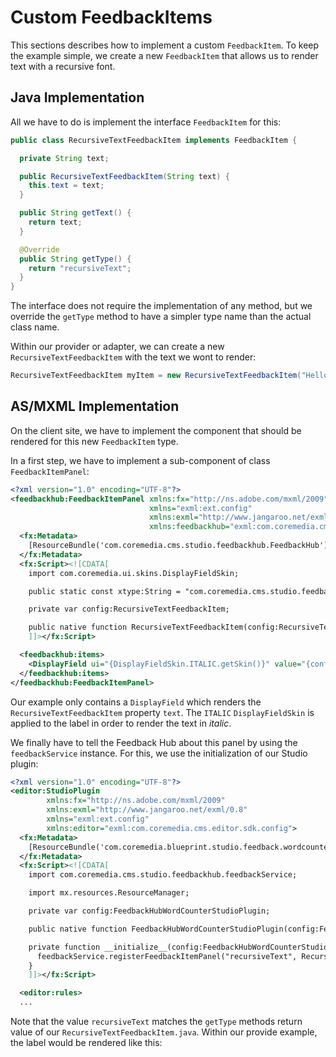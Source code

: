 # Custom FeedbackItems

This sections describes how to implement a custom `FeedbackItem`.
To keep the example simple, we create a new `FeedbackItem` that allows us 
to render text with a recursive font.

## Java Implementation

All we have to do is implement the interface `FeedbackItem` for this:

```java
public class RecursiveTextFeedbackItem implements FeedbackItem {

  private String text;

  public RecursiveTextFeedbackItem(String text) {
    this.text = text;
  }

  public String getText() {
    return text;
  }

  @Override
  public String getType() {
    return "recursiveText";
  }
}
```

The interface does not require the implementation of any method, but we
override the `getType` method to have a simpler type name than the actual class name.

Within our provider or adapter, we can create a new `RecursiveTextFeedbackItem` 
with the text we wont to render:

```java
RecursiveTextFeedbackItem myItem = new RecursiveTextFeedbackItem("Hello World!");
```

## AS/MXML Implementation

On the client site, we have to implement the component that should be rendered
for this new `FeedbackItem` type.

In a first step, we have to implement a sub-component of class `FeedbackItemPanel`:

```xml
<?xml version="1.0" encoding="UTF-8"?>
<feedbackhub:FeedbackItemPanel xmlns:fx="http://ns.adobe.com/mxml/2009"
                               xmlns="exml:ext.config"
                               xmlns:exml="http://www.jangaroo.net/exml/0.8"
                               xmlns:feedbackhub="exml:com.coremedia.cms.studio.feedbackhub.config">
  <fx:Metadata>
    [ResourceBundle('com.coremedia.cms.studio.feedbackhub.FeedbackHub')]
  </fx:Metadata>
  <fx:Script><![CDATA[
    import com.coremedia.ui.skins.DisplayFieldSkin;

    public static const xtype:String = "com.coremedia.cms.studio.feedbackhub.config.recursiveTextFeedbackItem";

    private var config:RecursiveTextFeedbackItem;

    public native function RecursiveTextFeedbackItem(config:RecursiveTextFeedbackItem = null);
    ]]></fx:Script>

  <feedbackhub:items>
    <DisplayField ui="{DisplayFieldSkin.ITALIC.getSkin()}" value="{config.feedbackItem['text']}" />
  </feedbackhub:items>
</feedbackhub:FeedbackItemPanel>
```

Our example only contains a `DisplayField` which renders the `RecursiveTextFeedbackItem` property `text`.
The `ITALIC` `DisplayFieldSkin` is applied to the label in order to render the text in _italic_.

We finally have to tell the Feedback Hub about this panel by using the `feedbackService` instance.
For this, we use the initialization of our Studio plugin:

```xml
<?xml version="1.0" encoding="UTF-8"?>
<editor:StudioPlugin
        xmlns:fx="http://ns.adobe.com/mxml/2009"
        xmlns:exml="http://www.jangaroo.net/exml/0.8"
        xmlns="exml:ext.config"
        xmlns:editor="exml:com.coremedia.cms.editor.sdk.config">
  <fx:Metadata>
    [ResourceBundle('com.coremedia.blueprint.studio.feedback.wordcounter.FeedbackHubWordCounterStudioPlugin')]
  </fx:Metadata>
  <fx:Script><![CDATA[
    import com.coremedia.cms.studio.feedbackhub.feedbackService;

    import mx.resources.ResourceManager;

    private var config:FeedbackHubWordCounterStudioPlugin;

    public native function FeedbackHubWordCounterStudioPlugin(config:FeedbackHubWordCounterStudioPlugin = null);

    private function __initialize__(config:FeedbackHubWordCounterStudioPlugin):void {
      feedbackService.registerFeedbackItemPanel("recursiveText", RecursiveTextFeedbackItem({}));
    }
    ]]></fx:Script>

  <editor:rules>
  ...
```

Note that the value `recursiveText` matches the `getType` methods return value of
our `RecursiveTextFeedbackItem.java`. Within our provide example, the label 
would be rendered like this:


